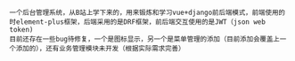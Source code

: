 	一个后台管理系统，从B站上学下来的，用来锻炼和学习vue+django前后端模式，前端使用的时element-plus框架，后端采用的是DRF框架，前后端交互使用的是JWT（json web token)
	目前还存在一些bug待修复，一个是图标显示，另一个是菜单管理的添加（目前添加会覆盖上一个添加的），还有业务管理模块未开发（根据实际需求完善）
